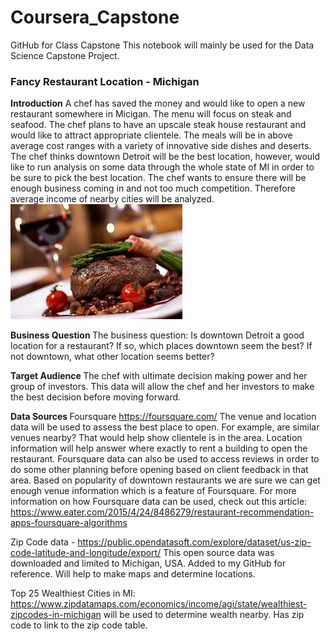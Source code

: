 # Coursera_Capstone
GitHub for Class Capstone
This notebook will mainly be used for the Data Science Capstone Project.

### Fancy Restaurant Location - Michigan

<b>Introduction</b>
A chef has saved the money and would like to open a new restaurant somewhere in Micigan. The menu will focus on steak and seafood. The chef plans to have an upscale steak house restaurant and would like to attract appropriate clientele.  The meals will be in above average cost ranges with a variety of innovative side dishes and deserts. The chef thinks downtown Detroit will be the best location, however, would like to run analysis on some data through the whole state of MI in order to be sure to pick the best location. The chef wants to ensure there will be enough business coming in and not too much competition. Therefore average income of nearby cities will be analyzed.  
![Steak](https://github.com/sforsyth089/Coursera_Capstone/blob/main/fancy%20steak%20picture.jpg)

<b> Business Question </b>
The business question: Is downtown Detroit a good location for a restaurant?  If so, which places downtown seem the best?  If not downtown, what other location seems better?

<b> Target Audience </b>
The chef with ultimate decision making power and her group of investors.  This data will allow the chef and her investors to make the best decision before moving forward.

<b> Data Sources </b> 
Foursquare https://foursquare.com/
The venue and location data will be used to assess the best place to open. For example, are similar venues nearby?  That would help show clientele is in the area.  Location information will help answer where exactly to rent a building to open the restaurant.  Foursquare data can also be used to access reviews in order to do some other planning before opening based on client feedback in that area.  Based on popularity of downtown restaurants we are sure we can get enough venue information which is a feature of Foursquare.  For more information on how Foursquare data can be used, check out this article: https://www.eater.com/2015/4/24/8486279/restaurant-recommendation-apps-foursquare-algorithms

Zip Code data - https://public.opendatasoft.com/explore/dataset/us-zip-code-latitude-and-longitude/export/
This open source data was downloaded and limited to Michigan, USA.  Added to my GitHub for reference. Will help to make maps and determine locations.

Top 25 Wealthiest Cities in MI: https://www.zipdatamaps.com/economics/income/agi/state/wealthiest-zipcodes-in-michigan will be used to determine wealth nearby.  Has zip code to link to the zip code table.
